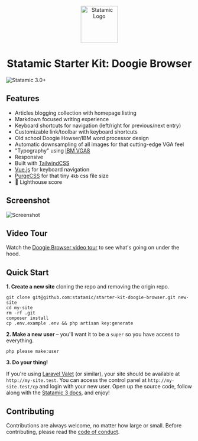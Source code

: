 <p align="center"><img src="https://statamic.com/assets/branding/Statamic-Logo-Rad.svg" width="100" alt="Statamic Logo" /></p>
<h1 align="center">
  Statamic Starter Kit: Doogie Browser
</h1>

![Statamic 3.0+](https://img.shields.io/badge/Statamic-3.0+-FF269E?style=for-the-badge&link=https://statamic.com)

## Features
- Articles blogging collection with homepage listing
- Markdown focused writing experience
- Keyboard shortcuts for navigation (left/right for previous/next entry)
- Customizable link/toolbar with keyboard shortcuts
- Old school Doogie Howser/IBM word processor design
- Automatic downsampling of all images for that cutting-edge VGA feel
- "Typography" using [IBM VGA8](https://int10h.org/oldschool-pc-fonts/fontlist/#ibmvgamcga)
- Responsive
- Built with [TailwindCSS](https://tailwindcss.com)
- [Vue.js](https://github.com/vuejs/vue) for keyboard navigation
- [PurgeCSS](https://purgecss.com/) for that tiny `4kb` css file size
- :100: Lighthouse score

## Screenshot

![Screenshot](https://github.com/statamic/statamic-starter-doogie-browser/raw/master/screenshot.png)

## Video Tour

Watch the [Doogie Browser video tour](https://www.youtube.com/watch?v=-cLzCWu-DeE) to see what's going on under the hood.

## Quick Start

**1. Create a new site** cloning the repo and removing the origin repo.

```
git clone git@github.com:statamic/starter-kit-doogie-browser.git new-site
cd my-site
rm -rf .git
composer install
cp .env.example .env && php artisan key:generate
```

**2. Make a new user** – you'll want it to be a `super` so you have access to everything.

```
php please make:user
```

**3. Do your thing!**

If you're using [Laravel Valet](https://laravel.com/docs/valet) (or similar), your site should be available at `http://my-site.test`. You can access the control panel at `http://my-site.test/cp` and login with your new user. Open up the source code, follow along with the [Statamic 3 docs](https://statamic.dev), and enjoy!

## Contributing

Contributions are always welcome, no matter how large or small. Before contributing, please read the [code of conduct](https://github.com/statamic/cms/wiki/Code-of-Conduct).
